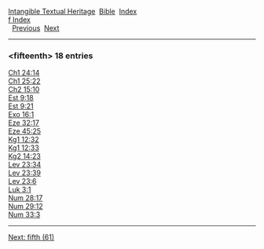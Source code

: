[Intangible Textual Heritage](../../index)  [Bible](../index) 
[Index](index)   
[f Index](_f_)  
  [Previous](c04212)  [Next](c04214) 

------------------------------------------------------------------------

### &lt;fifteenth&gt; 18 entries

[Ch1 24:14](../kjv/ch1024.htm#014)  
[Ch1 25:22](../kjv/ch1025.htm#022)  
[Ch2 15:10](../kjv/ch2015.htm#010)  
[Est 9:18](../kjv/est009.htm#018)  
[Est 9:21](../kjv/est009.htm#021)  
[Exo 16:1](../kjv/exo016.htm#001)  
[Eze 32:17](../kjv/eze032.htm#017)  
[Eze 45:25](../kjv/eze045.htm#025)  
[Kg1 12:32](../kjv/kg1012.htm#032)  
[Kg1 12:33](../kjv/kg1012.htm#033)  
[Kg2 14:23](../kjv/kg2014.htm#023)  
[Lev 23:34](../kjv/lev023.htm#034)  
[Lev 23:39](../kjv/lev023.htm#039)  
[Lev 23:6](../kjv/lev023.htm#006)  
[Luk 3:1](../kjv/luk003.htm#001)  
[Num 28:17](../kjv/num028.htm#017)  
[Num 29:12](../kjv/num029.htm#012)  
[Num 33:3](../kjv/num033.htm#003)  

------------------------------------------------------------------------

[Next: fifth (61)](c04214)
